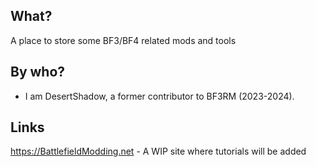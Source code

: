 ## What?
A place to store some BF3/BF4 related mods and tools

## By who?
- I am DesertShadow, a former contributor to BF3RM (2023-2024).

## Links
https://BattlefieldModding.net - A WIP site where tutorials will be added
